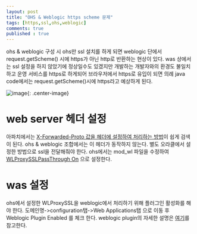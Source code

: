 ```yaml
---
layout: post
title: "OHS & Weblogic https scheme 문제"
tags: [https,ssl,ohs,weblogic]
comments: true
published : true
---
```


ohs & weblogic 구성 시 ohs만 ssl 설치를 하게 되면 weblogic 단에서 request.getScheme() 시에 https가 아닌 http로 반환하는 현상이 있다. was 상에서는 ssl 설정을 하지 않았기에 정상일수도 있겠지만 개발하는 개발자와의 환경도 불일치하고 운영 서비스를 https로 하게되어 브라우저에서 https로 유입이 되면 의례 java code에서는 request.getScheme()시에 https라고 예상하게 된다.

![image](https://user-images.githubusercontent.com/19382541/52530648-dfad8980-2d4b-11e9-806e-decd25f51c66.png){: .center-image}


# web server 헤더 설정

아파치에서는 [X-Forwarded-Proto 값을 헤더에 설정하여 처리하는 방법](https://stackoverflow.com/questions/25911469/request-getscheme-is-returning-http-instead-of-returning-https-in-java)이 쉽게 검색이 된다. ohs & weblogic 조합에서는 이 헤더가 동작하지 않는다. 별도 오라클에서 설정한 방법으로 ssl을 전달해줘야 한다. ohs에서는 mod_wl 파일을 수정하여 [WLProxySSLPassThrough On](https://docs.oracle.com/cd/E13222_01/wls/docs81/plugins/plugin_params.html) 으로 설정한다.

# was 설정

ohs에서 설정한 WLProxySSL을 weblogic에서 처리하기 위해 플러그인 활성화를 해야 한다. 도메인명->configuration탭->Web Applications탭 으로 이동 후 Weblogic Plugin Enabled 를 체크 한다. weblogic plugin의 자세한 설명은 [여기](http://www.ateam-oracle.com/wls-plugin-enabled/)를 참고한다.




